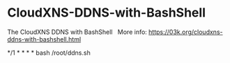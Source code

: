 # CloudXNS-DDNS-with-BashShell
The CloudXNS DDNS with BashShell  
More info: https://03k.org/cloudxns-ddns-with-bashshell.html

*/1 * * * * bash /root/ddns.sh
